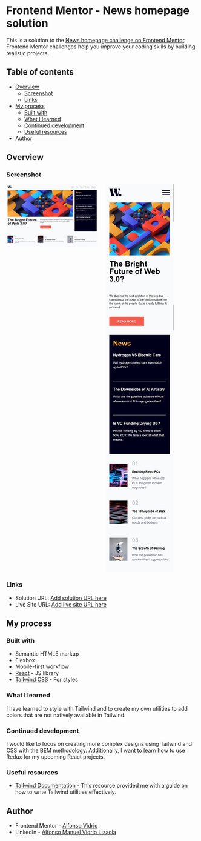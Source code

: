 # Frontend Mentor - News homepage solution

This is a solution to the [News homepage challenge on Frontend Mentor](https://www.frontendmentor.io/challenges/news-homepage-H6SWTa1MFl). Frontend Mentor challenges help you improve your coding skills by building realistic projects. 

## Table of contents

- [Overview](#overview)
  - [Screenshot](#screenshot)
  - [Links](#links)
- [My process](#my-process)
  - [Built with](#built-with)
  - [What I learned](#what-i-learned)
  - [Continued development](#continued-development)
  - [Useful resources](#useful-resources)
- [Author](#author)

## Overview

### Screenshot
<div style="display: grid; grid-template-columns: repeat(auto-fit, minmax(150px, 1fr)); gap: 20px; justify-items: start;">
  <img src="./screencapture-desktop.png" alt="Screenshot desktop" max-width: 600px; height: auto;">
  <img src="./screencapture-mobile.png" alt="Screenshot mobile" max-width: 100px; height: auto;">
</div>

### Links

- Solution URL: [Add solution URL here](https://your-solution-url.com)
- Live Site URL: [Add live site URL here](https://your-live-site-url.com)

## My process

### Built with

- Semantic HTML5 markup
- Flexbox
- Mobile-first workflow
- [React](https://reactjs.org/) - JS library
- [Tailwind CSS](https://tailwindcss.com/) - For styles

### What I learned

I have learned to style with Tailwind and to create my own utilities to add colors that are not natively available in Tailwind.

### Continued development

I would like to focus on creating more complex designs using Tailwind and CSS with the BEM methodology. Additionally, I want to learn how to use Redux for my upcoming React projects.

### Useful resources

- [Tailwind Documentation](https://tailwindcss.com/) - This resource provided me with a guide on how to write Tailwind utilities effectively.

## Author

- Frontend Mentor - [Alfonso Vidrio](https://www.frontendmentor.io/profile/AlfonsoVidrio)
- LinkedIn - [Alfonso Manuel Vidrio Lizaola](https://www.linkedin.com/in/alfonsomanuelvidriolizaola/)
